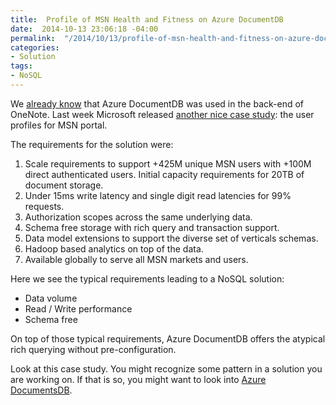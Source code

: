 ```yaml
---
title:  Profile of MSN Health and Fitness on Azure DocumentDB
date:  2014-10-13 23:06:18 -04:00
permalink:  "/2014/10/13/profile-of-msn-health-and-fitness-on-azure-documentdb/"
categories:
- Solution
tags:
- NoSQL
---
```

<p>We <a href="http://vincentlauzon.wordpress.com/2014/09/08/azure-documentdb-first-use-cases/">already know</a> that Azure DocumentDB was used in the back-end of OneNote.  Last week Microsoft released <a href="http://azure.microsoft.com/blog/2014/10/09/azure-documentdb-profile-of-msn-health-and-fitness-2/">another nice case study</a>:  the user profiles for MSN portal.
</p><p>The requirements for the solution were:
</p><ol><li>Scale requirements to support +425M unique MSN users with +100M direct authenticated users. Initial capacity requirements for 20TB of document storage.
</li><li>Under 15ms write latency and single digit read latencies for 99% requests.
</li><li>Authorization scopes across the same underlying data.
</li><li>Schema free storage with rich query and transaction support.
</li><li>Data model extensions to support the diverse set of verticals schemas.
</li><li>Hadoop based analytics on top of the data.
</li><li>Available globally to serve all MSN markets and users.
</li></ol><p>Here we see the typical requirements leading to a NoSQL solution:
</p><ul><li>Data volume
</li><li>Read / Write performance
</li><li>Schema free
</li></ul><p>On top of those typical requirements, Azure DocumentDB offers the atypical rich querying without pre-configuration.
</p><p>Look at this case study.  You might recognize some pattern in a solution you are working on.  If that is so, you might want to look into <a href="http://azure.microsoft.com/en-us/documentation/services/documentdb/">Azure DocumentsDB</a>.</p>